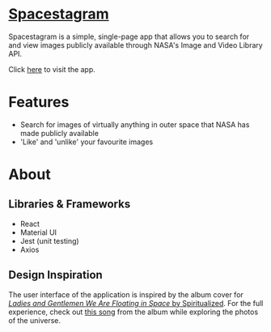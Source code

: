 # [Spacestagram](https://ocnerol.github.io/spacestagram/)

Spacestagram is a simple, single-page app that allows you to search for and view images publicly available through NASA's Image and Video Library API.

Click [here](https://ocnerol.github.io/spacestagram/) to visit the app.

# Features

- Search for images of virtually anything in outer space that NASA has made publicly available
- 'Like' and 'unlike' your favourite images

# About

## Libraries & Frameworks

- React
- Material UI
- Jest (unit testing)
- Axios

## Design Inspiration

The user interface of the application is inspired by the album cover for [<i>Ladies and Gentlemen We Are Floating in Space</i> by Spiritualized](https://en.wikipedia.org/wiki/Ladies_and_Gentlemen_We_Are_Floating_in_Space). For the full experience, check out [this song](https://www.youtube.com/watch?v=iB7E1D_3Na4) from the album while exploring the photos of the universe.
